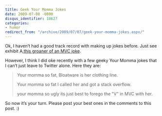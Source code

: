 ```yaml
---
title: Geek Your Momma Jokes
date: 2009-07-08 -0800
disqus_identifier: 18627
categories:
- humor
redirect_from: "/archive/2009/07/07/geek-your-momma-jokes.aspx/"
---
```


Ok, I haven’t had a good track record with making up jokes before. Just
see exhibit A,[this groaner of an MVC
joke](https://haacked.com/archive/2008/01/29/so-a-model-a-view-and-a-controller-walk-into.aspx).

However, I think I did oke recently with a few geeky Your Momma jokes
that I can’t just leave to Twitter alone. Here they are:

> Your momma so fat, Bloatware is her clothing line.
>
> Your momma so fat I called her and got a stack overflow.
>
> your momma so ugly its just best to forego the "V" in MVC with her.

So now it’s your turn. Please post your best ones in the comments to
this post. :)

